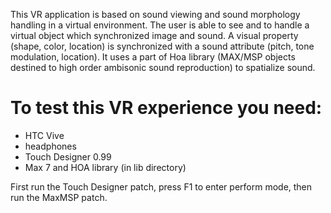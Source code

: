 This VR application is based on sound viewing and sound morphology handling in a virtual environment.
The user is able to see and to handle a virtual object which synchronized image and sound. A visual property (shape, color, location) is synchronized with a sound attribute (pitch, tone modulation, location). It uses a part of Hoa library (MAX/MSP objects destined to high order ambisonic sound reproduction) to spatialize sound.

# To test this VR experience you need:
* HTC Vive
* headphones
* Touch Designer 0.99
* Max 7 and HOA library (in lib directory)

First run the Touch Designer patch, press F1 to enter perform mode, then run the MaxMSP patch.
